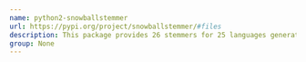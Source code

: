 ```yaml
---
name: python2-snowballstemmer
url: https://pypi.org/project/snowballstemmer/#files
description: This package provides 26 stemmers for 25 languages generated from Snowball algorithms.
group: None
---
```

